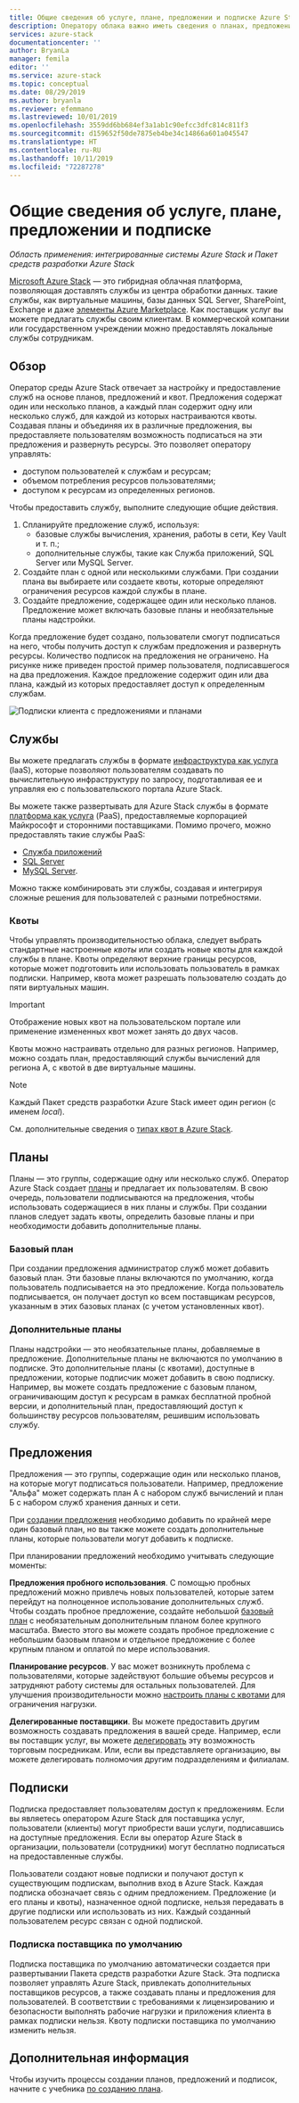 ```yaml
---
title: Общие сведения об услуге, плане, предложении и подписке Azure Stack
description: Оператору облака важно иметь сведения о планах, предложениях, квотах и подписках Azure Stack.
services: azure-stack
documentationcenter: ''
author: BryanLa
manager: femila
editor: ''
ms.service: azure-stack
ms.topic: conceptual
ms.date: 08/29/2019
ms.author: bryanla
ms.reviewer: efemmano
ms.lastreviewed: 10/01/2019
ms.openlocfilehash: 3559dd6bb684ef3a1ab1c90efcc3dfc814c811f3
ms.sourcegitcommit: d159652f50de7875eb4be34c14866a601a045547
ms.translationtype: HT
ms.contentlocale: ru-RU
ms.lasthandoff: 10/11/2019
ms.locfileid: "72287278"
---
```

# <a name="service-plan-offer-subscription-overview"></a>Общие сведения об услуге, плане, предложении и подписке

*Область применения: интегрированные системы Azure Stack и Пакет средств разработки Azure Stack*

[Microsoft Azure Stack](azure-stack-overview.md) ― это гибридная облачная платформа, позволяющая доставлять службы из центра обработки данных. такие службы, как виртуальные машины, базы данных SQL Server, SharePoint, Exchange и даже [элементы Azure Marketplace](azure-stack-marketplace-azure-items.md). Как поставщик услуг вы можете предлагать службы своим клиентам. В коммерческой компании или государственном учреждении можно предоставлять локальные службы сотрудникам.

## <a name="overview"></a>Обзор

Оператор среды Azure Stack отвечает за настройку и предоставление служб на основе планов, предложений и квот. Предложения содержат один или несколько планов, а каждый план содержит одну или несколько служб, для каждой из которых настраиваются квоты. Создавая планы и объединяя их в различные предложения, вы предоставляете пользователям возможность подписаться на эти предложения и развернуть ресурсы. Это позволяет оператору управлять:

- доступом пользователей к службам и ресурсам;
- объемом потребления ресурсов пользователями;
- доступом к ресурсам из определенных регионов.

Чтобы предоставить службу, выполните следующие общие действия.

1. Спланируйте предложение служб, используя:
   - базовые службы вычисления, хранения, работы в сети, Key Vault и т. п.;
   - дополнительные службы, такие как Служба приложений, SQL Server или MySQL Server.
2. Создайте план с одной или несколькими службами. При создании плана вы выбираете или создаете квоты, которые определяют ограничения ресурсов каждой службы в плане.
3. Создайте предложение, содержащее один или несколько планов. Предложение может включать базовые планы и необязательные планы надстройки.

Когда предложение будет создано, пользователи смогут подписаться на него, чтобы получить доступ к службам предложения и развернуть ресурсы. Количество подписок на предложения не ограничено. На рисунке ниже приведен простой пример пользователя, подписавшегося на два предложения. Каждое предложение содержит один или два плана, каждый из которых предоставляет доступ к определенным службам.

![Подписки клиента с предложениями и планами](media/azure-stack-key-features/image4.png)

## <a name="services"></a>Службы

Вы можете предлагать службы в формате [инфраструктура как услуга](https://azure.microsoft.com/overview/what-is-iaas/) (IaaS), которые позволяют пользователям создавать по вычислительную инфраструктуру по запросу, подготавливая ее и управляя ею с пользовательского портала Azure Stack.

Вы можете также развертывать для Azure Stack службы в формате [платформа как услуга](https://azure.microsoft.com/overview/what-is-paas/) (PaaS), предоставляемые корпорацией Майкрософт и сторонними поставщиками. Помимо прочего, можно предоставлять такие службы PaaS:

- [Служба приложений](azure-stack-app-service-overview.md)
- [SQL Server](azure-stack-sql-resource-provider-deploy.md)
- [MySQL Server](azure-stack-mysql-resource-provider-deploy.md).

Можно также комбинировать эти службы, создавая и интегрируя сложные решения для пользователей с разными потребностями.

### <a name="quotas"></a>Квоты

Чтобы управлять производительностью облака, следует выбрать стандартные настроенные *квоты* или создать новые квоты для каждой службы в плане. Квоты определяют верхние границы ресурсов, которые может подготовить или использовать пользователь в рамках подписки. Например, квота может разрешать пользователю создать до пяти виртуальных машин.

> [!IMPORTANT]
> Отображение новых квот на пользовательском портале или применение измененных квот может занять до двух часов.

Квоты можно настраивать отдельно для разных регионов. Например, можно создать план, предоставляющий службы вычислений для региона А, с квотой в две виртуальные машины.

>[!NOTE]
>Каждый Пакет средств разработки Azure Stack имеет один регион (с именем *local*).

См. дополнительные сведения о [типах квот в Azure Stack](azure-stack-quota-types.md).

## <a name="plans"></a>Планы

Планы — это группы, содержащие одну или несколько служб. Оператор Azure Stack создает [планы](azure-stack-create-plan.md) и предлагает их пользователям. В свою очередь, пользователи подписываются на предложения, чтобы использовать содержащиеся в них планы и службы. При создании планов следует задать квоты, определить базовые планы и при необходимости добавить дополнительные планы.

### <a name="base-plan"></a>Базовый план

При создании предложения администратор служб может добавить базовый план. Эти базовые планы включаются по умолчанию, когда пользователь подписывается на это предложение. Когда пользователь подписывается, он получает доступ ко всем поставщикам ресурсов, указанным в этих базовых планах (с учетом установленных квот).

### <a name="add-on-plans"></a>Дополнительные планы

Планы надстройки — это необязательные планы, добавляемые в предложение. Дополнительные планы не включаются по умолчанию в подписке. Это дополнительные планы (с квотами), доступные в предложении, которые подписчик может добавить в свою подписку. Например, вы можете создать предложение с базовым планом, ограничивающим доступ к ресурсам в рамках бесплатной пробной версии, и дополнительный план, предоставляющий доступ к большинству ресурсов пользователям, решившим использовать службу.

## <a name="offers"></a>Предложения

Предложения — это группы, содержащие один или несколько планов, на которые могут подписаться пользователи. Например, предложение "Альфа" может содержать план A с набором служб вычислений и план Б с набором служб хранения данных и сети.

При [создании предложения](azure-stack-create-offer.md) необходимо добавить по крайней мере один базовый план, но вы также можете создать дополнительные планы, которые пользователи могут добавить к подписке.

При планировании предложений необходимо учитывать следующие моменты:

**Предложения пробного использования**. С помощью пробных предложений можно привлечь новых пользователей, которые затем перейдут на полноценное использование дополнительных служб. Чтобы создать пробное предложение, создайте небольшой [базовый план](service-plan-offer-subscription-overview.md#base-plan) с необязательным дополнительным планом более крупного масштаба. Вместо этого вы можете создать пробное предложение с небольшим базовым планом и отдельное предложение с более крупным планом и оплатой по мере использования.

**Планирование ресурсов**. У вас может возникнуть проблема с пользователями, которые задействуют большие объемы ресурсов и затрудняют работу системы для остальных пользователей. Для улучшения производительности можно [настроить планы с квотами](service-plan-offer-subscription-overview.md#plans) для ограничения нагрузки.

**Делегированные поставщики**. Вы можете предоставить другим возможность создавать предложения в вашей среде. Например, если вы поставщик услуг, вы можете [делегировать](azure-stack-delegated-provider.md) эту возможность торговым посредникам. Или, если вы представляете организацию, вы можете делегировать полномочия другим подразделениям и филиалам.

## <a name="subscriptions"></a>Подписки

Подписка предоставляет пользователям доступ к предложениям. Если вы являетесь оператором Azure Stack для поставщика услуг, пользователи (клиенты) могут приобрести ваши услуги, подписавшись на доступные предложения. Если вы оператор Azure Stack в организации, пользователи (сотрудники) могут бесплатно подписаться на предоставленные службы. 

Пользователи создают новые подписки и получают доступ к существующим подпискам, выполнив вход в Azure Stack. Каждая подписка обозначает связь с одним предложением. Предложение (и его планы и квоты), назначенное одной подписке, нельзя передавать в другие подписки или использовать из них. Каждый созданный пользователем ресурс связан с одной подпиской.

### <a name="default-provider-subscription"></a>Подписка поставщика по умолчанию

Подписка поставщика по умолчанию автоматически создается при развертывании Пакета средств разработки Azure Stack. Эта подписка позволяет управлять Azure Stack, привлекать дополнительных поставщиков ресурсов, а также создавать планы и предложения для пользователей. В соответствии с требованиями к лицензированию и безопасности выполнять рабочие нагрузки и приложения клиента в рамках подписки нельзя. Квоту подписки поставщика по умолчанию изменить нельзя.

## <a name="next-steps"></a>Дополнительная информация

Чтобы изучить процессы создании планов, предложений и подписок, начните с учебника [по созданию плана](azure-stack-create-plan.md).
